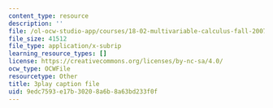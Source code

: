 ```yaml
---
content_type: resource
description: ''
file: /ol-ocw-studio-app/courses/18-02-multivariable-calculus-fall-2007/9edc7593e17b30208a6b8a63bd233f0f_PxCxlsl_YwY.srt
file_size: 41512
file_type: application/x-subrip
learning_resource_types: []
license: https://creativecommons.org/licenses/by-nc-sa/4.0/
ocw_type: OCWFile
resourcetype: Other
title: 3play caption file
uid: 9edc7593-e17b-3020-8a6b-8a63bd233f0f
---
```

